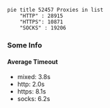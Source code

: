 
```mermaid
pie title 52457 Proxies in list
    "HTTP" : 28915
    "HTTPS": 10871
    "SOCKS" : 19206
```

### Some Info
#### Average Timeout

- mixed: 3.8s
- http: 2.0s
- https: 8.1s
- socks: 6.2s